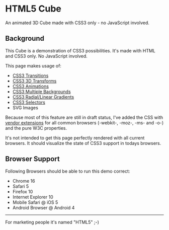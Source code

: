 # HTML5 Cube #

An animated 3D Cube made with CSS3 only - no JavaScript involved.

## Background ##

This Cube is a demonstration of CSS3 possibilities. It's made with HTML and CSS3 only. No JavaScript involved.

This page makes usage of:

* [CSS3 Transitions](http://www.w3.org/TR/css3-transitions/)
* [CSS3 3D Transforms](http://www.w3.org/TR/css3-3d-transforms/)
* [CSS3 Animations](http://www.w3.org/TR/css3-animations/)
* [CSS3 Multiple Backgrounds](http://www.w3.org/TR/css3-background/)
* [CSS3 Radial/Linear Gradients](http://www.w3.org/TR/css3-images/#gradients)
* [CSS3 Selectors](http://www.w3.org/TR/selectors/)
* SVG Images

Because most of this feature are still in draft status, I've added the CSS with [vendor extensions](http://www.w3.org/TR/css3-syntax/#vendor-specific) for all common browsers (-webkit-, -moz-, -ms- and -o-) and the pure W3C properties.

It's not intended to get this page perfectly rendered with all current browsers. It should visualize the state of CSS3 support in todays browsers.

## Browser Support ##

Following Browsers should be able to run this demo correct:

* Chrome 16
* Safari 5
* Firefox 10
* Internet Explorer 10
* Mobile Safari @ iOS 5
* Android Browser @ Android 4

---
For marketing people it's named "HTML5" ;-)
